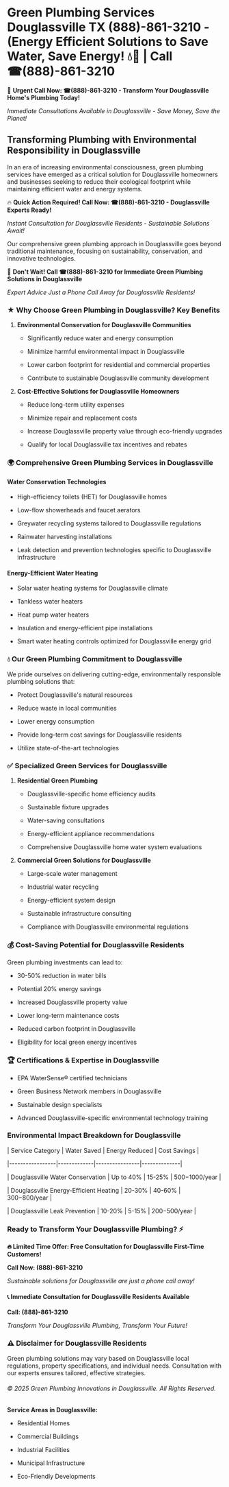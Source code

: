 # Green Plumbing Services Douglassville TX (888)-861-3210 - (Energy Efficient Solutions to Save Water, Save Energy! 💧🌿 | Call ☎(888)-861-3210

🚨 **Urgent Call Now: ☎(888)-861-3210 - Transform Your Douglassville Home's Plumbing Today!**
*Immediate Consultations Available in Douglassville - Save Money, Save the Planet!*

## Transforming Plumbing with Environmental Responsibility in Douglassville

In an era of increasing environmental consciousness, green plumbing services have emerged as a critical solution for Douglassville homeowners and businesses seeking to reduce their ecological footprint while maintaining efficient water and energy systems. 

🔥 **Quick Action Required! Call Now: ☎(888)-861-3210 - Douglassville Experts Ready!**
*Instant Consultation for Douglassville Residents - Sustainable Solutions Await!*

Our comprehensive green plumbing approach in Douglassville goes beyond traditional maintenance, focusing on sustainability, conservation, and innovative technologies.

🚨 **Don't Wait! Call ☎(888)-861-3210 for Immediate Green Plumbing Solutions in Douglassville**
*Expert Advice Just a Phone Call Away for Douglassville Residents!*

### ★ Why Choose Green Plumbing in Douglassville? Key Benefits

1. **Environmental Conservation for Douglassville Communities** 
   - Significantly reduce water and energy consumption
   - Minimize harmful environmental impact in Douglassville
   - Lower carbon footprint for residential and commercial properties
   - Contribute to sustainable Douglassville community development

2. **Cost-Effective Solutions for Douglassville Homeowners** 
   - Reduce long-term utility expenses
   - Minimize repair and replacement costs
   - Increase Douglassville property value through eco-friendly upgrades
   - Qualify for local Douglassville tax incentives and rebates

### 🌍 Comprehensive Green Plumbing Services in Douglassville

#### Water Conservation Technologies
- High-efficiency toilets (HET) for Douglassville homes
- Low-flow showerheads and faucet aerators
- Greywater recycling systems tailored to Douglassville regulations
- Rainwater harvesting installations
- Leak detection and prevention technologies specific to Douglassville infrastructure

#### Energy-Efficient Water Heating
- Solar water heating systems for Douglassville climate
- Tankless water heaters
- Heat pump water heaters
- Insulation and energy-efficient pipe installations
- Smart water heating controls optimized for Douglassville energy grid

### 💧 Our Green Plumbing Commitment to Douglassville

We pride ourselves on delivering cutting-edge, environmentally responsible plumbing solutions that:
- Protect Douglassville's natural resources
- Reduce waste in local communities
- Lower energy consumption
- Provide long-term cost savings for Douglassville residents
- Utilize state-of-the-art technologies

### ✅ Specialized Green Services for Douglassville

1. **Residential Green Plumbing**
   - Douglassville-specific home efficiency audits
   - Sustainable fixture upgrades
   - Water-saving consultations
   - Energy-efficient appliance recommendations
   - Comprehensive Douglassville home water system evaluations

2. **Commercial Green Solutions for Douglassville**
   - Large-scale water management
   - Industrial water recycling
   - Energy-efficient system design
   - Sustainable infrastructure consulting
   - Compliance with Douglassville environmental regulations

### 💰 Cost-Saving Potential for Douglassville Residents

Green plumbing investments can lead to:
- 30-50% reduction in water bills
- Potential 20% energy savings
- Increased Douglassville property value
- Lower long-term maintenance costs
- Reduced carbon footprint in Douglassville
- Eligibility for local green energy incentives

### 🏆 Certifications & Expertise in Douglassville

- EPA WaterSense® certified technicians
- Green Business Network members in Douglassville
- Sustainable design specialists
- Advanced Douglassville-specific environmental technology training

### Environmental Impact Breakdown for Douglassville

| Service Category | Water Saved | Energy Reduced | Cost Savings |
|-----------------|-------------|----------------|--------------|
| Douglassville Water Conservation | Up to 40% | 15-25% | $500-$1000/year |
| Douglassville Energy-Efficient Heating | 20-30% | 40-60% | $300-$800/year |
| Douglassville Leak Prevention | 10-20% | 5-15% | $200-$500/year |

### Ready to Transform Your Douglassville Plumbing? ⚡

**🔥 Limited Time Offer: Free Consultation for Douglassville First-Time Customers!**

**Call Now: (888)-861-3210**
*Sustainable solutions for Douglassville are just a phone call away!*

#### 📞 Immediate Consultation for Douglassville Residents Available

**Call: (888)-861-3210**
*Transform Your Douglassville Plumbing, Transform Your Future!*

### ⚠️ Disclaimer for Douglassville Residents

Green plumbing solutions may vary based on Douglassville local regulations, property specifications, and individual needs. Consultation with our experts ensures tailored, effective strategies.

###### © 2025 Green Plumbing Innovations in Douglassville. All Rights Reserved.

**Service Areas in Douglassville:** 
- Residential Homes
- Commercial Buildings
- Industrial Facilities
- Municipal Infrastructure
- Eco-Friendly Developments